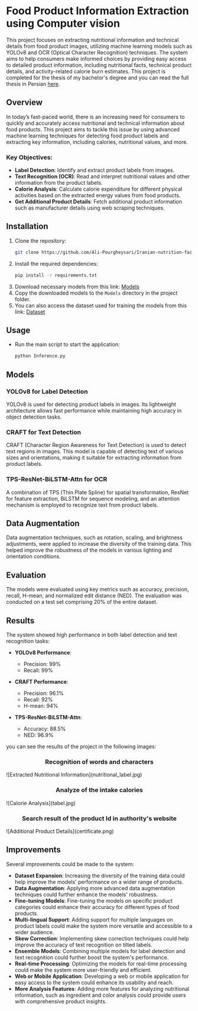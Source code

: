 # Food Product Information Extraction using Computer vision

This project focuses on extracting nutritional information and technical details from food product images, utilizing machine learning models such as YOLOv8 and OCR (Optical Character Recognition) techniques. The system aims to help consumers make informed choices by providing easy access to detailed product information, including nutritional facts, technical product details, and activity-related calorie burn estimates. This project is completed for the thesis of my bachelor's degree and you can read the full thesis in Persian [here](https://github.com/Ali-Pourgheysari/Iranian-nutrition-fact-scanner-and-analyzer/blob/main/Documents/Thesis.pdf).

## Overview

In today’s fast-paced world, there is an increasing need for consumers to quickly and accurately access nutritional and technical information about food products. This project aims to tackle this issue by using advanced machine learning techniques for detecting food product labels and extracting key information, including calories, nutritional values, and more.

### Key Objectives:
- **Label Detection**: Identify and extract product labels from images.
- **Text Recognition (OCR)**: Read and interpret nutritional values and other information from the product labels.
- **Calorie Analysis**: Calculate calorie expenditure for different physical activities based on the extracted energy values from food products.
- **Get Additional Product Details**: Fetch additional product information such as manufacturer details using web scraping techniques.

## Installation

1. Clone the repository:
    ```bash
    git clone https://github.com/Ali-Pourgheysari/Iranian-nutrition-fact-scanner-and-analyzer.git
    ```
2. Install the required dependencies:
    ```bash
    pip install -r requirements.txt
    ```
3. Download necessary models from this link: [Models](https://www.kaggle.com/models/gheysar4real/nutritional-label-scanner)
4. Copy the downloaded models to the `Models` directory in the project folder.
5. You can also access the dataset used for training the models from this link: [Dataset](https://www.kaggle.com/datasets/gheysar4real/iranian-nutritional-fact-label)

## Usage

* Run the main script to start the application:
    ```bash
    python Inference.py
    ```

## Models

### YOLOv8 for Label Detection
YOLOv8 is used for detecting product labels in images. Its lightweight architecture allows fast performance while maintaining high accuracy in object detection tasks.

### CRAFT for Text Detection
CRAFT (Character Region Awareness for Text Detection) is used to detect text regions in images. This model is capable of detecting text of various sizes and orientations, making it suitable for extracting information from product labels.

### TPS-ResNet-BiLSTM-Attn for OCR
A combination of TPS (Thin Plate Spline) for spatial transformation, ResNet for feature extraction, BiLSTM for sequence modeling, and an attention mechanism is employed to recognize text from product labels.

## Data Augmentation

Data augmentation techniques, such as rotation, scaling, and brightness adjustments, were applied to increase the diversity of the training data. This helped improve the robustness of the models in various lighting and orientation conditions.

## Evaluation

The models were evaluated using key metrics such as accuracy, precision, recall, H-mean, and normalized edit distance (NED). The evaluation was conducted on a test set comprising 20% of the entire dataset.

## Results

The system showed high performance in both label detection and text recognition tasks:
- **YOLOv8 Performance**:
  - Precision: 99%
  - Recall: 99%

- **CRAFT Performance**:
  - Precision: 96.1%
  - Recall: 92%
  - H-mean: 94%

- **TPS-ResNet-BiLSTM-Attn**:
  - Accuracy: 88.5%
  - NED: 96.9%

you can see the results of the project in the following images:
<h3 align="center">Recognition of words and characters</h3>
![Extracted Nutritional Information](nutritional_label.jpg)
<h3 align="center">Analyze of the intake calories</h3>
![Calorie Analysis](tabel.jpg)
<h3 align="center">Search result of the product Id in authority's website</h3>
![Additional Product Details](certificate.png)

## Improvements

Several improvements could be made to the system:
- **Dataset Expansion**: Increasing the diversity of the training data could help improve the models' performance on a wider range of products.
- **Data Augmentation**: Applying more advanced data augmentation techniques could further enhance the models' robustness.
- **Fine-tuning Models**: Fine-tuning the models on specific product categories could enhance their accuracy for different types of food products.
- **Multi-lingual Support**: Adding support for multiple languages on product labels could make the system more versatile and accessible to a wider audience.
- **Skew Correction**: Implementing skew correction techniques could help improve the accuracy of text recognition on tilted labels.
- **Ensemble Models**: Combining multiple models for label detection and text recognition could further boost the system's performance.
- **Real-time Processing**: Optimizing the models for real-time processing could make the system more user-friendly and efficient.
- **Web or Mobile Application**: Developing a web or mobile application for easy access to the system could enhance its usability and reach.
- **More Analysis Features**: Adding more features for analyzing nutritional information, such as ingredient and color analysis could provide users with comprehensive product insights.
